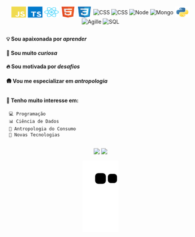 <div align="center">
<div style="display: inline_block"><br>
  <img align="center" alt="Js" height="30" width="40" src="https://raw.githubusercontent.com/devicons/devicon/master/icons/javascript/javascript-plain.svg">
  <img align="center" alt="Ts" height="30" width="40" src="https://raw.githubusercontent.com/devicons/devicon/master/icons/typescript/typescript-plain.svg">
  <img align="center" alt="React" height="30" width="40" src="https://raw.githubusercontent.com/devicons/devicon/master/icons/react/react-original.svg">
  <img align="center" alt="HTML" height="30" width="40" src="https://raw.githubusercontent.com/devicons/devicon/master/icons/html5/html5-original.svg">
  <img align="center" alt="CSS" height="30" width="40" src="https://raw.githubusercontent.com/devicons/devicon/master/icons/css3/css3-original.svg">
  <img align="center" alt="CSS" height="30" width="40" src="https://upload.wikimedia.org/wikipedia/commons/4/49/Redux.png">
  <img align="center" alt="CSS" height="30" width="40" src="https://www.docker.com/sites/default/files/d8/2019-07/vertical-logo-monochromatic.png">
  <img align="center" alt="Node" height="30" width="40" src="https://cdn.icon-icons.com/icons2/2415/PNG/512/nodejs_original_wordmark_logo_icon_146412.png">
  <img align="center" alt="Mongo" height="30" width="40" src="https://cdn.icon-icons.com/icons2/2415/PNG/512/mongodb_plain_wordmark_logo_icon_146423.png">
  <img align="center" alt="Python" height="30" width="40" src="https://raw.githubusercontent.com/devicons/devicon/master/icons/python/python-original.svg">
  <img align="center" alt="Agille" height="30" width="40" src="https://i.pinimg.com/564x/18/eb/f4/18ebf41bbe0b8580cfed8e33141b13e2.jpg">
  <img align="center" alt="SQL" height="30" width="25" src="https://icon-library.com/images/sql-icon/sql-icon-8.jpg">
  </div>
  
##
    
<div align="left">    

#### 💡 Sou apaixonada por _aprender_
#### 🤨 Sou muito _curiosa_
#### 🔥 Sou motivada por _desafios_
#### 🛖 Vou me especializar em _antropologia_
    
##
    
#### 🧐 Tenho muito interesse em: 
    
     💻 Programação
     📊 Ciência de Dados
     🛒 Antropologia do Consumo
     🤖 Novas Tecnologias
</div>
    
##
  
<div align="center">
  <a href = "mailto:vioott@gmail.com"><img src="https://img.shields.io/badge/-Gmail-%23333?style=for-the-badge&logo=gmail&logoColor=white" target="_blank"></a>
  <a href="https://www.linkedin.com/in/vania-ioott/" target="_blank"><img src="https://img.shields.io/badge/-LinkedIn-%230077B5?style=for-the-badge&logo=linkedin&logoColor=white" target="_blank"></a> 
 
  ![Snake animation](https://github.com/ioott/ioott/blob/output/github-contribution-grid-snake.svg)
 
</div>
